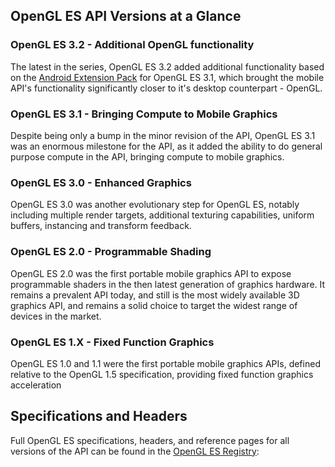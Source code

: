 ## OpenGL ES API Versions at a Glance

### OpenGL ES 3.2 - Additional OpenGL functionality

The latest in the series, OpenGL ES 3.2 added additional functionality based on the [Android Extension Pack](https://www.khronos.org/registry/OpenGL/extensions/ANDROID/ANDROID_extension_pack_es31a.txt) for OpenGL ES 3.1, which brought the mobile API's functionality significantly closer to it's desktop counterpart - OpenGL.

### OpenGL ES 3.1 - Bringing Compute to Mobile Graphics

Despite being only a bump in the minor revision of the API, OpenGL ES 3.1 was an enormous milestone for the API, as it added the ability to do general purpose compute in the API, bringing compute to mobile graphics.

### OpenGL ES 3.0 - Enhanced Graphics

OpenGL ES 3.0 was another evolutionary step for OpenGL ES, notably including multiple render targets, additional texturing capabilities, uniform buffers, instancing and transform feedback.

### OpenGL ES 2.0 - Programmable Shading

OpenGL ES 2.0 was the first portable mobile graphics API to expose programmable shaders in the then latest generation of graphics hardware. It remains a prevalent API today, and still is the most widely available 3D graphics API, and remains a solid choice to target the widest range of devices in the market.

### OpenGL ES 1.X - Fixed Function Graphics

OpenGL ES 1.0 and 1.1 were the first portable mobile graphics APIs, defined relative to the OpenGL 1.5 specification, providing fixed function graphics acceleration

## Specifications and Headers

Full OpenGL ES specifications, headers, and reference pages for all versions of the API can be found in the [OpenGL ES Registry](https://www.khronos.org/registry/OpenGL/index_es.php):